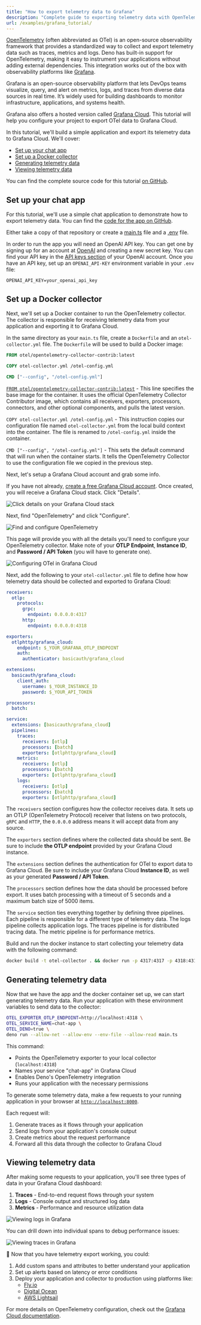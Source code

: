 ```yaml
---
title: "How to export telemetry data to Grafana"
description: "Complete guide to exporting telemetry data with OpenTelemetry and Grafana. Learn how to configure collectors, visualize traces, and monitor application performance."
url: /examples/grafana_tutorial/
---
```


[OpenTelemetry](https://opentelemetry.io/) (often abbreviated as OTel) is an
open-source observability framework that provides a standardized way to collect
and export telemetry data such as traces, metrics and logs. Deno has built-in
support for OpenTelemetry, making it easy to instrument your applications
without adding external dependencies. This integration works out of the box with
observability platforms like [Grafana](https://grafana.com/).

Grafana is an open-source observability platform that lets DevOps teams
visualize, query, and alert on metrics, logs, and traces from diverse data
sources in real time. It’s widely used for building dashboards to monitor
infrastructure, applications, and systems health.

Grafana also offers a hosted version called
[Grafana Cloud](https://grafana.com/products/cloud/). This tutorial will help
you configure your project to export OTel data to Grafana Cloud.

In this tutorial, we'll build a simple application and export its telemetry data
to Grafana Cloud. We'll cover:

- [Set up your chat app](#set-up-your-chat-app)
- [Set up a Docker collector](#set-up-a-docker-collector)
- [Generating telemetry data](#generating-telemetry-data)
- [Viewing telemetry data](#viewing-telemetry-data)

You can find the complete source code for this tutorial
[on GitHub](https://github.com/denoland/examples/tree/main/with-grafana).

## Set up your chat app

For this tutorial, we'll use a simple chat application to demonstrate how to
export telemetry data. You can find the
[code for the app on GitHub](https://github.com/denoland/examples/tree/main/with-grafana).

Either take a copy of that repository or create a
[main.ts](https://github.com/denoland/examples/blob/main/with-grafana/main.ts)
file and a
[.env](https://github.com/denoland/examples/blob/main/with-grafana/.env.example)
file.

In order to run the app you will need an OpenAI API key. You can get one by
signing up for an account at [OpenAI](https://platform.openai.com/signup) and
creating a new secret key. You can find your API key in the
[API keys section](https://platform.openai.com/account/api-keys) of your OpenAI
account. Once you have an API key, set up an `OPENAI_API-KEY` environment
variable in your `.env` file:

```env title=".env"
OPENAI_API_KEY=your_openai_api_key
```

## Set up a Docker collector

Next, we'll set up a Docker container to run the OpenTelemetry collector. The
collector is responsible for receiving telemetry data from your application and
exporting it to Grafana Cloud.

In the same directory as your `main.ts` file, create a `Dockerfile` and an
`otel-collector.yml` file. The `Dockerfile` will be used to build a Docker
image:

```dockerfile title="Dockerfile"
FROM otel/opentelemetry-collector-contrib:latest

COPY otel-collector.yml /otel-config.yml

CMD ["--config", "/otel-config.yml"]
```

[`FROM otel/opentelemetry-collector-contrib:latest`](https://hub.docker.com/r/otel/opentelemetry-collector-contrib/) -
This line specifies the base image for the container. It uses the official
OpenTelemetry Collector Contributor image, which contains all receivers,
exporters, processors, connectors, and other optional components, and pulls the
latest version.

`COPY otel-collector.yml /otel-config.yml` - This instruction copies our
configuration file named `otel-collector.yml` from the local build context into
the container. The file is renamed to `/otel-config.yml` inside the container.

`CMD ["--config", "/otel-config.yml"]` - This sets the default command that will
run when the container starts. It tells the OpenTelemetry Collector to use the
configuration file we copied in the previous step.

Next, let's setup a Grafana Cloud account and grab some info.

If you have not already,
[create a free Grafana Cloud account](https://grafana.com/auth/sign-up/create-user).
Once created, you will receive a Grafana Cloud stack. Click "Details".

![Click details on your Grafana Cloud stack](./images/how-to/grafana/grafana-1.png)

Next, find "OpenTelemetry" and click "Configure".

![Find and configure OpenTelemetry](./images/how-to/grafana/grafana-2.png)

This page will provide you with all the details you'll need to configure your
OpenTelemetry collector. Make note of your **OTLP Endpoint**, **Instance ID**,
and **Password / API Token** (you will have to generate one).

![Configuring OTel in Grafana Cloud](./images/how-to/grafana/grafana-3.png)

Next, add the following to your `otel-collector.yml` file to define how how
telemetry data should be collected and exported to Grafana Cloud:

```yml title="otel-collector.yml"
receivers:
  otlp:
    protocols:
      grpc:
        endpoint: 0.0.0.0:4317
      http:
        endpoint: 0.0.0.0:4318

exporters:
  otlphttp/grafana_cloud:
    endpoint: $_YOUR_GRAFANA_OTLP_ENDPOINT
    auth:
      authenticator: basicauth/grafana_cloud

extensions:
  basicauth/grafana_cloud:
    client_auth:
      username: $_YOUR_INSTANCE_ID
      password: $_YOUR_API_TOKEN

processors:
  batch:

service:
  extensions: [basicauth/grafana_cloud]
  pipelines:
    traces:
      receivers: [otlp]
      processors: [batch]
      exporters: [otlphttp/grafana_cloud]
    metrics:
      receivers: [otlp]
      processors: [batch]
      exporters: [otlphttp/grafana_cloud]
    logs:
      receivers: [otlp]
      processors: [batch]
      exporters: [otlphttp/grafana_cloud]
```

The `receivers` section configures how the collector receives data. It sets up
an OTLP (OpenTelemetry Protocol) receiver that listens on two protocols, `gRPC`
and `HTTP`, the `0.0.0.0` address means it will accept data from any source.

The `exporters` section defines where the collected data should be sent. Be sure
to include **the OTLP endpoint** provided by your Grafana Cloud instance.

The `extensions` section defines the authentication for OTel to export data to
Grafana Cloud. Be sure to include your Grafana Cloud **Instance ID**, as well as
your generated **Password / API Token**.

The `processors` section defines how the data should be processed before export.
It uses batch processing with a timeout of 5 seconds and a maximum batch size of
5000 items.

The `service` section ties everything together by defining three pipelines. Each
pipeline is responsible for a different type of telemetry data. The logs
pipeline collects application logs. The traces pipeline is for distributed
tracing data. The metric pipeline is for performance metrics.

Build and run the docker instance to start collecting your telemetry data with
the following command:

```sh
docker build -t otel-collector . && docker run -p 4317:4317 -p 4318:4318 otel-collector
```

## Generating telemetry data

Now that we have the app and the docker container set up, we can start
generating telemetry data. Run your application with these environment variables
to send data to the collector:

```sh
OTEL_EXPORTER_OTLP_ENDPOINT=http://localhost:4318 \
OTEL_SERVICE_NAME=chat-app \
OTEL_DENO=true \
deno run --allow-net --allow-env --env-file --allow-read main.ts
```

This command:

- Points the OpenTelemetry exporter to your local collector (`localhost:4318`)
- Names your service "chat-app" in Grafana Cloud
- Enables Deno's OpenTelemetry integration
- Runs your application with the necessary permissions

To generate some telemetry data, make a few requests to your running application
in your browser at [`http://localhost:8000`](http://localhost:8000).

Each request will:

1. Generate traces as it flows through your application
2. Send logs from your application's console output
3. Create metrics about the request performance
4. Forward all this data through the collector to Grafana Cloud

## Viewing telemetry data

After making some requests to your application, you'll see three types of data
in your Grafana Cloud dashboard:

1. **Traces** - End-to-end request flows through your system
2. **Logs** - Console output and structured log data
3. **Metrics** - Performance and resource utilization data

![Viewing logs in Grafana](./images/how-to/grafana/grafana-logs.png)

You can drill down into individual spans to debug performance issues:

![Viewing traces in Grafana](./images/how-to/grafana/grafana-traces.png)

🦕 Now that you have telemetry export working, you could:

1. Add custom spans and attributes to better understand your application
2. Set up alerts based on latency or error conditions
3. Deploy your application and collector to production using platforms like:
   - [Fly.io](https://docs.deno.com/examples/deploying_deno_with_docker/)
   - [Digital Ocean](https://docs.deno.com/examples/digital_ocean_tutorial/)
   - [AWS Lightsail](https://docs.deno.com/examples/aws_lightsail_tutorial/)

For more details on OpenTelemetry configuration, check out the
[Grafana Cloud documentation](https://grafana.com/docs/grafana-cloud/monitor-applications/application-observability/collector/).
